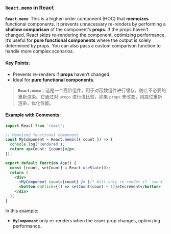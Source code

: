 ### `React.memo` in React

**`React.memo`**: This is a higher-order component (HOC) that **memoizes** functional components. It prevents unnecessary re-renders by performing a **shallow comparison** of the component’s **props**. If the props haven't changed, React skips re-rendering the component, optimizing performance. It’s useful for **pure functional components** where the output is solely determined by props. You can also pass a custom comparison function to handle more complex scenarios.

<audio src="../../../../Downloads/__`React.memo`_.mp3"></audio>

#### Key Points:
- Prevents re-renders if **props** haven’t changed.
- Ideal for **pure functional components**.

> **`React.memo`**：这是一个高阶组件，用于对函数组件进行缓存，防止不必要的重新渲染。它通过对 `props` 进行浅比较，如果 `props` 未改变，则跳过重新渲染，优化性能。
>
> <audio src="../../../../Downloads/React.memo：这是一个.mp3"></audio>

#### Example with Comments:

<audio src="../../../../Downloads/这段代码展示了如何使用 `Re.mp3"></audio>

<audio src="../../../../Downloads/This code demon.mp3"></audio>

```jsx
import React from 'react';

// Memoized functional component
const MyComponent = React.memo(({ count }) => {
  console.log('Rendered');
  return <p>Count: {count}</p>;
});

export default function App() {
  const [count, setCount] = React.useState(0);
  return (
    <div>
      <MyComponent count={count} /> {/* Will only re-render if `count` changes */}
      <button onClick={() => setCount(count + 1)}>Increment</button>
    </div>
  );
}
```

In this example:
- **`MyComponent`** only re-renders when the `count` prop changes, optimizing performance.